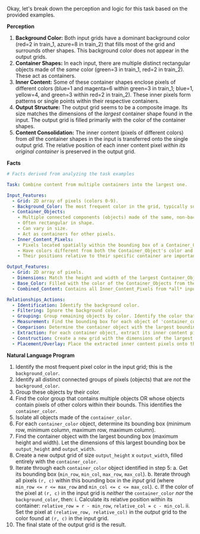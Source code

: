 Okay, let's break down the perception and logic for this task based on the provided examples.

**Perception**

1.  **Background Color:** Both input grids have a dominant background color (red=2 in train_1, azure=8 in train_2) that fills most of the grid and surrounds other shapes. This background color does not appear in the output grids.
2.  **Container Shapes:** In each input, there are multiple distinct rectangular objects made of the *same* color (green=3 in train_1, red=2 in train_2). These act as containers.
3.  **Inner Content:** Some of these container shapes enclose pixels of different colors (blue=1 and magenta=6 within green=3 in train_1; blue=1, yellow=4, and green=3 within red=2 in train_2). These inner pixels form patterns or single points within their respective containers.
4.  **Output Structure:** The output grid seems to be a composite image. Its size matches the dimensions of the *largest* container shape found in the input. The output grid is filled primarily with the color of the container shapes.
5.  **Content Consolidation:** The inner content (pixels of different colors) from *all* the container shapes in the input is transferred onto the single output grid. The relative position of each inner content pixel *within its original container* is preserved in the output grid.

**Facts**


```yaml
# Facts derived from analyzing the task examples

Task: Combine content from multiple containers into the largest one.

Input_Features:
  - Grid: 2D array of pixels (colors 0-9).
  - Background_Color: The most frequent color in the grid, typically surrounding other objects.
  - Container_Objects:
    - Multiple connected components (objects) made of the same, non-background color.
    - Often rectangular in shape.
    - Can vary in size.
    - Act as containers for other pixels.
  - Inner_Content_Pixels:
    - Pixels located spatially within the bounding box of a Container_Object.
    - Have colors different from both the Container_Object's color and the Background_Color.
    - Their positions relative to their specific container are important.

Output_Features:
  - Grid: 2D array of pixels.
  - Dimensions: Match the height and width of the largest Container_Object found in the input.
  - Base_Color: Filled with the color of the Container_Objects from the input.
  - Combined_Content: Contains all Inner_Content_Pixels from *all* input Container_Objects, placed according to their original relative positions within their respective containers.

Relationships_Actions:
  - Identification: Identify the background color.
  - Filtering: Ignore the background color.
  - Grouping: Group remaining objects by color. Identify the color that forms multiple container objects ('container_color').
  - Measurement: Find the bounding box for each object of 'container_color'.
  - Comparison: Determine the container object with the largest bounding box (maximum height and width).
  - Extraction: For each container object, extract its inner content pixels and their relative coordinates (relative to the container's top-left corner).
  - Construction: Create a new grid with the dimensions of the largest container's bounding box, filled with 'container_color'.
  - Placement/Overlay: Place the extracted inner content pixels onto the new grid at their calculated relative coordinates.

```


**Natural Language Program**

1.  Identify the most frequent pixel color in the input grid; this is the `background_color`.
2.  Identify all distinct connected groups of pixels (objects) that are *not* the `background_color`.
3.  Group these objects by their color.
4.  Find the color group that contains multiple objects OR whose objects contain pixels of other colors within their bounds. This identifies the `container_color`.
5.  Isolate all objects made of the `container_color`.
6.  For each `container_color` object, determine its bounding box (minimum row, minimum column, maximum row, maximum column).
7.  Find the container object with the largest bounding box (maximum height and width). Let the dimensions of this largest bounding box be `output_height` and `output_width`.
8.  Create a new output grid of size `output_height` x `output_width`, filled entirely with the `container_color`.
9.  Iterate through each `container_color` object identified in step 5:
    a.  Get its bounding box (`min_row`, `min_col`, `max_row`, `max_col`).
    b.  Iterate through all pixels `(r, c)` within this bounding box in the *input* grid (where `min_row <= r <= max_row` and `min_col <= c <= max_col`).
    c.  If the color of the pixel at `(r, c)` in the input grid is *neither* the `container_color` *nor* the `background_color`, then:
        i.  Calculate its relative position within its container: `relative_row = r - min_row`, `relative_col = c - min_col`.
        ii. Set the pixel at `(relative_row, relative_col)` in the *output* grid to the color found at `(r, c)` in the input grid.
10. The final state of the output grid is the result.